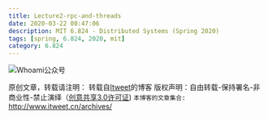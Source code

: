 ```yaml
---
title: Lecture2-rpc-and-threads
date: 2020-03-22 00:47:06
description: MIT 6.824 - Distributed Systems (Spring 2020)
tags: [spring, 6.824, 2020, mit]
category: 6.824
---
```




![Whoami公众号](https://github.com/itweet/labs/raw/master/common/img/weixin_public.gif)

原创文章，转载请注明： 转载自[Itweet](http://www.itweet.cn)的博客
版权声明：自由转载-保持署名-非商业性-禁止演绎（[创意共享3.0许可证](https://creativecommons.org/licenses/by-nc-nd/3.0/deed.zh))
`本博客的文章集合:` http://www.itweet.cn/archives/